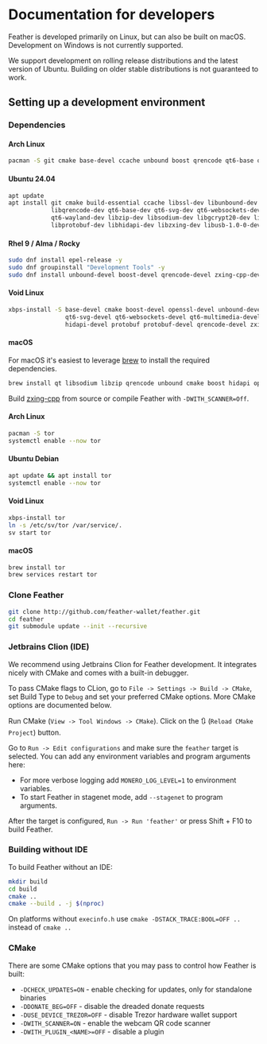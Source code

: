 # Documentation for developers

Feather is developed primarily on Linux, but can also be built on macOS. Development on Windows is not currently supported.

We support development on rolling release distributions and the latest version of Ubuntu. Building on older stable distributions is not guaranteed to work.

## Setting up a development environment

### Dependencies

#### Arch Linux

```bash
pacman -S git cmake base-devel ccache unbound boost qrencode qt6-base qt6-svg qt6-websockets qt6-wayland qt6-multimedia libzip hidapi protobuf zxing-cpp
```

#### Ubuntu 24.04

```bash
apt update
apt install git cmake build-essential ccache libssl-dev libunbound-dev libboost-all-dev \
            libqrencode-dev qt6-base-dev qt6-svg-dev qt6-websockets-dev qt6-multimedia-dev \
            qt6-wayland-dev libzip-dev libsodium-dev libgcrypt20-dev libx11-xcb-dev \
            libprotobuf-dev libhidapi-dev libzxing-dev libusb-1.0-0-dev
```

#### Rhel 9 / Alma / Rocky

```bash
sudo dnf install epel-release -y
sudo dnf groupinstall "Development Tools" -y
sudo dnf install unbound-devel boost-devel qrencode-devel zxing-cpp-devel qt6-qtbase-devel qt6-qtsvg-devel qt6-qtwebsockets-devel qt6-qtmultimedia-devel qt6-qtwayland-devel libsodium-devel
```

#### Void Linux

```bash
xbps-install -S base-devel cmake boost-devel openssl-devel unbound-devel libsodium-devel zlib-devel qt6-base-devel \
                qt6-svg-devel qt6-websockets-devel qt6-multimedia-devel qt6-wayland-devel libgcrypt-devel libzip-devel \
                hidapi-devel protobuf protobuf-devel qrencode-devel zxing-cpp-devel
```

#### macOS

For macOS it's easiest to leverage [brew](https://brew.sh) to install the required dependencies.

```bash
brew install qt libsodium libzip qrencode unbound cmake boost hidapi openssl expat libunwind-headers protobuf pkgconfig
```

Build [zxing-cpp](https://github.com/zxing-cpp/zxing-cpp) from source or compile Feather with `-DWITH_SCANNER=Off`.

#### Arch Linux

```bash
pacman -S tor
systemctl enable --now tor
```

#### Ubuntu Debian

```bash
apt update && apt install tor
systemctl enable --now tor
```

#### Void Linux

```bash
xbps-install tor
ln -s /etc/sv/tor /var/service/.
sv start tor
```

#### macOS

```bash
brew install tor
brew services restart tor
```

### Clone Feather

```bash
git clone http://github.com/feather-wallet/feather.git
cd feather
git submodule update --init --recursive
```

### Jetbrains Clion (IDE)

We recommend using Jetbrains Clion for Feather development. It integrates nicely with CMake and comes with a built-in
debugger. 

To pass CMake flags to CLion, go to `File -> Settings -> Build -> CMake`, set Build Type to `Debug` and set your
preferred CMake options.  More CMake options are documented below.

Run CMake (`View -> Tool Windows -> CMake`). Click on the 🔃 (`Reload CMake Project`) button.

Go to `Run -> Edit configurations` and make sure the `feather` target is selected. 
You can add any environment variables and program arguments here:

- For more verbose logging add `MONERO_LOG_LEVEL=1` to environment variables.
- To start Feather in stagenet mode, add `--stagenet` to program arguments. 

After the target is configured, `Run -> Run 'feather'` or press Shift + F10 to build Feather.

### Building without IDE

To build Feather without an IDE:

```bash
mkdir build
cd build
cmake ..
cmake --build . -j $(nproc)
```

On platforms without `execinfo.h` use `cmake -DSTACK_TRACE:BOOL=OFF ..` instead of `cmake ..`

### CMake

There are some CMake options that you may pass to control how Feather is built:

- `-DCHECK_UPDATES=ON` - enable checking for updates, only for standalone binaries
- `-DDONATE_BEG=OFF` - disable the dreaded donate requests
- `-DUSE_DEVICE_TREZOR=OFF` - disable Trezor hardware wallet support
- `-DWITH_SCANNER=ON` - enable the webcam QR code scanner
- `-DWITH_PLUGIN_<NAME>=OFF` - disable a plugin
